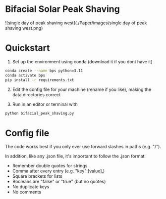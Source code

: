 # Bifacial Solar Peak Shaving

![single day of peak shaving west](./Paper/images/single day of peak shaving west.png)

# Quickstart

1. Set up the environment using conda (download it if you dont have it)
```bash
conda create --name bps python=3.11
conda activate bps
pip install -r requirements.txt
```

2. Edit the config file for your machine (rename if you like), making the data directories correct

3. Run in an editor or terminal with

```bash
python bifacial_peak_shaving.py
```

# Config file

The code works best if you only ever use forward slashes in paths (e.g. "/").

In addition, like any .json file, it's important to follow the .json format:
- Remember double quotes for strings
- Comma after every entry (e.g. "key":[value],)
- Square brackets for lists
- Booleans are "false" or "true" (but no quotes)
- No duplicate keys
- No comments

